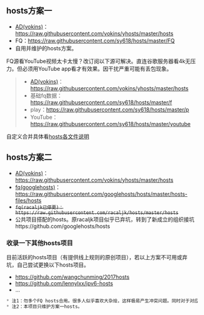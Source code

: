 
## hosts方案一
* [AD(vokins)](https://github.com/vokins/yhosts/)：https://raw.githubusercontent.com/vokins/yhosts/master/hosts
* FQ：https://raw.githubusercontent.com/sy618/hosts/master/FQ
* 自用并维护的hosts方案。

FQ源看YouTube视频太卡太慢？改订阅以下源可解决。直连谷歌服务器看4k无压力。但必须用YouTube app看才有效果。因干扰严重可能有丢包现象。
>- [AD(vokins)](https://github.com/vokins/yhosts/)：https://raw.githubusercontent.com/vokins/yhosts/master/hosts
>- 基础fq数据：https://raw.githubusercontent.com/sy618/hosts/master/f
>- play：https://raw.githubusercontent.com/sy618/hosts/master/p
>- YouTube：https://raw.githubusercontent.com/sy618/hosts/master/youtube

自定义合并具体看[hosts各文件说明](https://github.com/sy618/hosts/blob/master/md/hosts%E6%96%87%E4%BB%B6%E8%AF%B4%E6%98%8E.md )

## hosts方案二
* [AD(vokins)](https://github.com/vokins/yhosts/)：https://raw.githubusercontent.com/vokins/yhosts/master/hosts
* [fq(googlehosts)](https://github.com/googlehosts/hosts)：https://raw.githubusercontent.com/googlehosts/hosts/master/hosts-files/hosts
* ~~`fq(racaljk已停更)：https://raw.githubusercontent.com/racaljk/hosts/master/hosts`~~
* 公共项目搭配的hosts。原racaljk项目似乎已弃坑，转到了新成立的组织接坑https://github.com/googlehosts/hosts


### 收录一下其他hosts项目
目前活跃的hosts项目（有提供线上规则的原创项目），若以上方案不可用或弃坑，自己尝试更换以下hosts项目。
- https://github.com/wangchunming/2017hosts
- https://github.com/lennylxx/ipv6-hosts
- ...

```javascript
* 注1：勿多个FQ hosts合用。很多人似乎喜欢大杂烩，这样极易产生冲突问题。同时对于对应hosts项目无任何帮助。
* 注2：本项目只维护方案一hosts。
```
